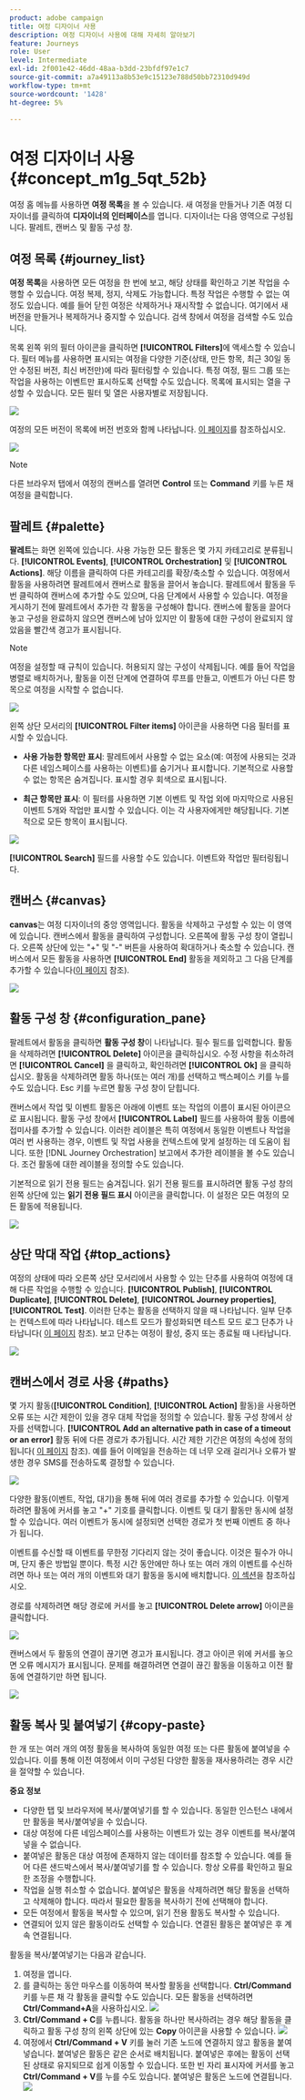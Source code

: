 ```yaml
---
product: adobe campaign
title: 여정 디자이너 사용
description: 여정 디자이너 사용에 대해 자세히 알아보기
feature: Journeys
role: User
level: Intermediate
exl-id: 2f001e42-46dd-48aa-b3dd-23bfdf97e1c7
source-git-commit: a7a49113a8b53e9c15123e788d50bb72310d949d
workflow-type: tm+mt
source-wordcount: '1428'
ht-degree: 5%

---
```


# 여정 디자이너 사용 {#concept_m1g_5qt_52b}

여정 홈 메뉴를 사용하면 **여정 목록**&#x200B;을 볼 수 있습니다. 새 여정을 만들거나 기존 여정 디자이너를 클릭하여 **디자이너의 인터페이스**&#x200B;를 엽니다. 디자이너는 다음 영역으로 구성됩니다. 팔레트, 캔버스 및 활동 구성 창.

## 여정 목록 {#journey_list}

**여정 목록**&#x200B;을 사용하면 모든 여정을 한 번에 보고, 해당 상태를 확인하고 기본 작업을 수행할 수 있습니다. 여정 복제, 정지, 삭제도 가능합니다. 특정 작업은 수행할 수 없는 여정도 있습니다. 예를 들어 닫힌 여정은 삭제하거나 재시작할 수 없습니다. 여기에서 새 버전을 만들거나 복제하거나 중지할 수 있습니다. 검색 창에서 여정을 검색할 수도 있습니다.

목록 왼쪽 위의 필터 아이콘을 클릭하면 **[!UICONTROL Filters]**&#x200B;에 액세스할 수 있습니다. 필터 메뉴를 사용하면 표시되는 여정을 다양한 기준(상태, 만든 항목, 최근 30일 동안 수정된 버전, 최신 버전만)에 따라 필터링할 수 있습니다. 특정 여정, 필드 그룹 또는 작업을 사용하는 이벤트만 표시하도록 선택할 수도 있습니다. 목록에 표시되는 열을 구성할 수 있습니다. 모든 필터 및 열은 사용자별로 저장됩니다.

![](../assets/journey74.png)

여정의 모든 버전이 목록에 버전 번호와 함께 나타납니다. [이 페이지](../building-journeys/journey-versions.md)를 참조하십시오.

![](../assets/journey37.png)

>[!NOTE]
>
>다른 브라우저 탭에서 여정의 캔버스를 열려면 **Control** 또는 **Command** 키를 누른 채 여정을 클릭합니다.

## 팔레트 {#palette}

**팔레트**&#x200B;는 화면 왼쪽에 있습니다. 사용 가능한 모든 활동은 몇 가지 카테고리로 분류됩니다. **[!UICONTROL Events]**, **[!UICONTROL Orchestration]** 및 **[!UICONTROL Actions]**. 해당 이름을 클릭하여 다른 카테고리를 확장/축소할 수 있습니다. 여정에서 활동을 사용하려면 팔레트에서 캔버스로 활동을 끌어서 놓습니다. 팔레트에서 활동을 두 번 클릭하여 캔버스에 추가할 수도 있으며, 다음 단계에서 사용할 수 있습니다. 여정을 게시하기 전에 팔레트에서 추가한 각 활동을 구성해야 합니다. 캔버스에 활동을 끌어다 놓고 구성을 완료하지 않으면 캔버스에 남아 있지만 이 활동에 대한 구성이 완료되지 않았음을 빨간색 경고가 표시됩니다.

>[!NOTE]
>
>여정을 설정할 때 규칙이 있습니다. 허용되지 않는 구성이 삭제됩니다. 예를 들어 작업을 병렬로 배치하거나, 활동을 이전 단계에 연결하여 루프를 만들고, 이벤트가 아닌 다른 항목으로 여정을 시작할 수 없습니다.

![](../assets/journey38.png)

왼쪽 상단 모서리의 **[!UICONTROL Filter items]** 아이콘을 사용하면 다음 필터를 표시할 수 있습니다.

* **사용 가능한 항목만 표시**: 팔레트에서 사용할 수 없는 요소(예: 여정에 사용되는 것과 다른 네임스페이스를 사용하는 이벤트)를 숨기거나 표시합니다. 기본적으로 사용할 수 없는 항목은 숨겨집니다. 표시할 경우 회색으로 표시됩니다.

* **최근 항목만 표시**: 이 필터를 사용하면 기본 이벤트 및 작업 외에 마지막으로 사용된 이벤트 5개와 작업만 표시할 수 있습니다. 이는 각 사용자에게만 해당됩니다. 기본적으로 모든 항목이 표시됩니다.

![](../assets/palette-filter.png)

**[!UICONTROL Search]** 필드를 사용할 수도 있습니다. 이벤트와 작업만 필터링됩니다.

## 캔버스 {#canvas}

**canvas**&#x200B;는 여정 디자이너의 중앙 영역입니다. 활동을 삭제하고 구성할 수 있는 이 영역에 있습니다. 캔버스에서 활동을 클릭하여 구성합니다. 오른쪽에 활동 구성 창이 열립니다. 오른쪽 상단에 있는 &quot;+&quot; 및 &quot;-&quot; 버튼을 사용하여 확대하거나 축소할 수 있습니다. 캔버스에서 모든 활동을 사용하면 **[!UICONTROL End]** 활동을 제외하고 그 다음 단계를 추가할 수 있습니다([이 페이지](../building-journeys/end-activity.md) 참조).

![](../assets/journey39.png)

## 활동 구성 창 {#configuration_pane}

팔레트에서 활동을 클릭하면 **활동 구성 창**&#x200B;이 나타납니다. 필수 필드를 입력합니다. 활동을 삭제하려면 **[!UICONTROL Delete]** 아이콘을 클릭하십시오. 수정 사항을 취소하려면 **[!UICONTROL Cancel]** 을 클릭하고, 확인하려면 **[!UICONTROL Ok]** 을 클릭하십시오. 활동을 삭제하려면 활동 하나(또는 여러 개)를 선택하고 백스페이스 키를 누를 수도 있습니다. Esc 키를 누르면 활동 구성 창이 닫힙니다.

캔버스에서 작업 및 이벤트 활동은 아래에 이벤트 또는 작업의 이름이 표시된 아이콘으로 표시됩니다. 활동 구성 창에서 **[!UICONTROL Label]** 필드를 사용하여 활동 이름에 접미사를 추가할 수 있습니다. 이러한 레이블은 특히 여정에서 동일한 이벤트나 작업을 여러 번 사용하는 경우, 이벤트 및 작업 사용을 컨텍스트에 맞게 설정하는 데 도움이 됩니다. 또한 [!DNL Journey Orchestration] 보고에서 추가한 레이블을 볼 수도 있습니다. 조건 활동에 대한 레이블을 정의할 수도 있습니다.

기본적으로 읽기 전용 필드는 숨겨집니다. 읽기 전용 필드를 표시하려면 활동 구성 창의 왼쪽 상단에 있는 **읽기 전용 필드 표시** 아이콘을 클릭합니다. 이 설정은 모든 여정의 모든 활동에 적용됩니다.

![](../assets/journey59bis.png)

## 상단 막대 작업 {#top_actions}

여정의 상태에 따라 오른쪽 상단 모서리에서 사용할 수 있는 단추를 사용하여 여정에 대해 다른 작업을 수행할 수 있습니다. **[!UICONTROL Publish]**, **[!UICONTROL Duplicate]**, **[!UICONTROL Delete]**, **[!UICONTROL Journey properties]**, **[!UICONTROL Test]**. 이러한 단추는 활동을 선택하지 않을 때 나타납니다. 일부 단추는 컨텍스트에 따라 나타납니다. 테스트 모드가 활성화되면 테스트 모드 로그 단추가 나타납니다( [이 페이지](../building-journeys/testing-the-journey.md) 참조). 보고 단추는 여정이 활성, 중지 또는 종료될 때 나타납니다.

![](../assets/journey41.png)

## 캔버스에서 경로 사용 {#paths}

몇 가지 활동(**[!UICONTROL Condition]**, **[!UICONTROL Action]** 활동)을 사용하면 오류 또는 시간 제한이 있을 경우 대체 작업을 정의할 수 있습니다. 활동 구성 창에서 상자를 선택합니다. **[!UICONTROL Add an alternative path in case of a timeout or an error]** 활동 뒤에 다른 경로가 추가됩니다. 시간 제한 기간은 여정의 속성에 정의됩니다( [이 페이지](../building-journeys/changing-properties.md) 참조). 예를 들어 이메일을 전송하는 데 너무 오래 걸리거나 오류가 발생한 경우 SMS를 전송하도록 결정할 수 있습니다.

![](../assets/journey42.png)

다양한 활동(이벤트, 작업, 대기)을 통해 뒤에 여러 경로를 추가할 수 있습니다. 이렇게 하려면 활동에 커서를 놓고 &quot;+&quot; 기호를 클릭합니다. 이벤트 및 대기 활동만 동시에 설정할 수 있습니다. 여러 이벤트가 동시에 설정되면 선택한 경로가 첫 번째 이벤트 중 하나가 됩니다.

이벤트를 수신할 때 이벤트를 무한정 기다리지 않는 것이 좋습니다. 이것은 필수가 아니며, 단지 좋은 방법일 뿐이다. 특정 시간 동안에만 하나 또는 여러 개의 이벤트를 수신하려면 하나 또는 여러 개의 이벤트와 대기 활동을 동시에 배치합니다. [이 섹션](../building-journeys/event-activities.md#section_vxv_h25_pgb)을 참조하십시오.

경로를 삭제하려면 해당 경로에 커서를 놓고 **[!UICONTROL Delete arrow]** 아이콘을 클릭합니다.

![](../assets/journey42ter.png)

캔버스에서 두 활동의 연결이 끊기면 경고가 표시됩니다. 경고 아이콘 위에 커서를 놓으면 오류 메시지가 표시됩니다. 문제를 해결하려면 연결이 끊긴 활동을 이동하고 이전 활동에 연결하기만 하면 됩니다.

![](../assets/canvas-disconnected.png)

## 활동 복사 및 붙여넣기 {#copy-paste}

한 개 또는 여러 개의 여정 활동을 복사하여 동일한 여정 또는 다른 활동에 붙여넣을 수 있습니다. 이를 통해 이전 여정에서 이미 구성된 다양한 활동을 재사용하려는 경우 시간을 절약할 수 있습니다.

**중요 정보**

* 다양한 탭 및 브라우저에 복사/붙여넣기를 할 수 있습니다. 동일한 인스턴스 내에서만 활동을 복사/붙여넣을 수 있습니다.
* 대상 여정에 다른 네임스페이스를 사용하는 이벤트가 있는 경우 이벤트를 복사/붙여넣을 수 없습니다.
* 붙여넣은 활동은 대상 여정에 존재하지 않는 데이터를 참조할 수 있습니다. 예를 들어 다른 샌드박스에서 복사/붙여넣기를 할 수 있습니다. 항상 오류를 확인하고 필요한 조정을 수행합니다.
* 작업을 실행 취소할 수 없습니다. 붙여넣은 활동을 삭제하려면 해당 활동을 선택하고 삭제해야 합니다. 따라서 필요한 활동을 복사하기 전에 선택해야 합니다.
* 모든 여정에서 활동을 복사할 수 있으며, 읽기 전용 활동도 복사할 수 있습니다.
* 연결되어 있지 않은 활동이라도 선택할 수 있습니다. 연결된 활동은 붙여넣은 후 계속 연결됩니다.

활동을 복사/붙여넣기는 다음과 같습니다.

1. 여정을 엽니다.
1. 를 클릭하는 동안 마우스를 이동하여 복사할 활동을 선택합니다. **Ctrl/Command** 키를 누른 채 각 활동을 클릭할 수도 있습니다. 모든 활동을 선택하려면 **Ctrl/Command+A**을 사용하십시오.
   ![](../assets/copy-paste1.png)
1. **Ctrl/Command + C**를 누릅니다.
활동을 하나만 복사하려는 경우 해당 활동을 클릭하고 활동 구성 창의 왼쪽 상단에 있는 **Copy** 아이콘을 사용할 수 있습니다.
   ![](../assets/copy-paste2.png)
1. 여정에서 **Ctrl/Command + V** 키를 눌러 기존 노드에 연결하지 않고 활동을 붙여넣습니다. 붙여넣은 활동은 같은 순서로 배치됩니다. 붙여넣은 후에는 활동이 선택된 상태로 유지되므로 쉽게 이동할 수 있습니다. 또한 빈 자리 표시자에 커서를 놓고 **Ctrl/Command + V**를 누를 수도 있습니다. 붙여넣은 활동은 노드에 연결됩니다.
   ![](../assets/copy-paste3.png)
